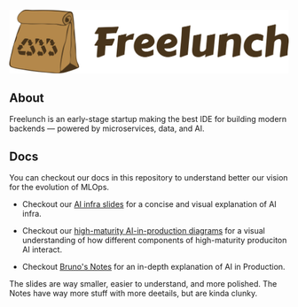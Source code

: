![](logo_freelunch_with_name.png)

## About

Freelunch is an early-stage startup making the best IDE for building modern backends — powered by microservices, data, and AI.

## Docs

You can checkout our docs in this repository to understand better our vision for the evolution of MLOps.

- Checkout our [AI infra slides](https://docs.google.com/presentation/d/1fK-ynj6WEG8cIYW3uvg-boNlKQ8-Oevo/edit?usp=sharing&ouid=103939938195747162766&rtpof=true&sd=true) for a concise and visual explanation of AI infra.

- Checkout our [high-maturity AI-in-production diagrams]() for a visual understanding of how different components of high-maturity produciton AI interact.

- Checkout [Bruno's Notes](brunos_notes.md) for an in-depth explanation of AI in Production.

The slides are way smaller, easier to understand, and more polished. The Notes have way more stuff with more deetails, but are kinda clunky.
